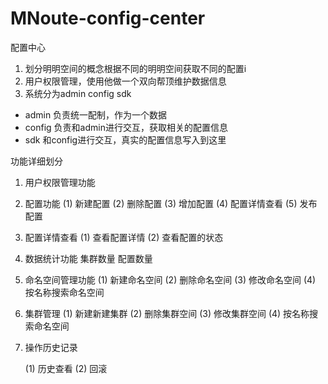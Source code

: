 # MNoute-config-center
配置中心

1. 划分明明空间的概念根据不同的明明空间获取不同的配置i
2. 用户权限管理，使用他做一个双向帮顶维护数据信息
3. 系统分为admin config sdk
 
 - admin 负责统一配制，作为一个数据
 - config 负责和admin进行交互，获取相关的配置信息
 - sdk 和config进行交互，真实的配置信息写入到这里
 
 
功能详细划分
 
1. 用户权限管理功能

2. 配置功能
    (1) 新建配置
    (2) 删除配置
    (3) 增加配置
    (4) 配置详情查看
    (5) 发布配置


3. 配置详情查看
    (1) 查看配置详情
    (2) 查看配置的状态

3. 数据统计功能
    集群数量
    配置数量

5. 命名空间管理功能
   (1) 新建命名空间
   (2) 删除命名空间
   (3) 修改命名空间
   (4) 按名称搜索命名空间
   
6. 集群管理
    (1) 新建新建集群
    (2) 删除集群空间
    (3) 修改集群空间
    (4) 按名称搜索命名空间

7. 操作历史记录

    (1) 历史查看
    (2) 回滚